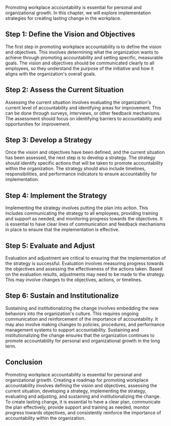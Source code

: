 
Promoting workplace accountability is essential for personal and organizational growth. In this chapter, we will explore implementation strategies for creating lasting change in the workplace.

Step 1: Define the Vision and Objectives
----------------------------------------

The first step in promoting workplace accountability is to define the vision and objectives. This involves determining what the organization wants to achieve through promoting accountability and setting specific, measurable goals. The vision and objectives should be communicated clearly to all employees, so they understand the purpose of the initiative and how it aligns with the organization's overall goals.

Step 2: Assess the Current Situation
------------------------------------

Assessing the current situation involves evaluating the organization's current level of accountability and identifying areas for improvement. This can be done through surveys, interviews, or other feedback mechanisms. The assessment should focus on identifying barriers to accountability and opportunities for improvement.

Step 3: Develop a Strategy
--------------------------

Once the vision and objectives have been defined, and the current situation has been assessed, the next step is to develop a strategy. The strategy should identify specific actions that will be taken to promote accountability within the organization. The strategy should also include timelines, responsibilities, and performance indicators to ensure accountability for implementation.

Step 4: Implement the Strategy
------------------------------

Implementing the strategy involves putting the plan into action. This includes communicating the strategy to all employees, providing training and support as needed, and monitoring progress towards the objectives. It is essential to have clear lines of communication and feedback mechanisms in place to ensure that the implementation is effective.

Step 5: Evaluate and Adjust
---------------------------

Evaluation and adjustment are critical to ensuring that the implementation of the strategy is successful. Evaluation involves measuring progress towards the objectives and assessing the effectiveness of the actions taken. Based on the evaluation results, adjustments may need to be made to the strategy. This may involve changes to the objectives, actions, or timelines.

Step 6: Sustain and Institutionalize
------------------------------------

Sustaining and institutionalizing the change involves embedding the new behaviors into the organization's culture. This requires ongoing communication and reinforcement of the importance of accountability. It may also involve making changes to policies, procedures, and performance management systems to support accountability. Sustaining and institutionalizing the change ensures that the organization continues to promote accountability for personal and organizational growth in the long term.

Conclusion
----------

Promoting workplace accountability is essential for personal and organizational growth. Creating a roadmap for promoting workplace accountability involves defining the vision and objectives, assessing the current situation, developing a strategy, implementing the strategy, evaluating and adjusting, and sustaining and institutionalizing the change. To create lasting change, it is essential to have a clear plan, communicate the plan effectively, provide support and training as needed, monitor progress towards objectives, and consistently reinforce the importance of accountability within the organization.
